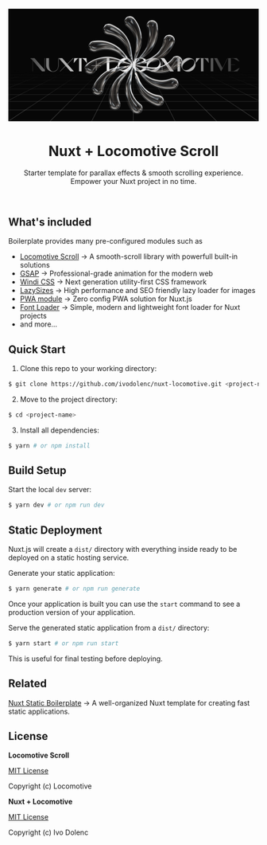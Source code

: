 <p align="center">
    <img src=".github/assets/cover.jpg">
</p>
<h1 align="center">Nuxt + Locomotive Scroll</h1>
<p align="center">Starter template for parallax effects & smooth scrolling experience. Empower your Nuxt project in no time.</p>

<br>

## What's included

Boilerplate provides many pre-configured modules such as

- [Locomotive Scroll](https://github.com/locomotivemtl/locomotive-scroll) → A smooth-scroll library with powerfull built-in solutions
- [GSAP](https://github.com/ivodolenc/nuxt-gsap-module) → Professional-grade animation for the modern web
- [Windi CSS](https://github.com/windicss/nuxt-windicss-module) → Next generation utility-first CSS framework
- [LazySizes](https://github.com/ivodolenc/nuxt-lazysizes) → High performance and SEO friendly lazy loader for images
- [PWA module](https://github.com/nuxt-community/pwa-module) → Zero config PWA solution for Nuxt.js
- [Font Loader](https://github.com/ivodolenc/nuxt-font-loader) → Simple, modern and lightweight font loader for Nuxt projects
- and more...

## Quick Start

1. Clone this repo to your working directory:

```sh
$ git clone https://github.com/ivodolenc/nuxt-locomotive.git <project-name>
```

2. Move to the project directory:

```sh
$ cd <project-name>
```

3. Install all dependencies:

```sh
$ yarn # or npm install
```

## Build Setup

Start the local `dev` server:

```sh
$ yarn dev # or npm run dev
```

## Static Deployment

Nuxt.js will create a `dist/` directory with everything inside ready to be deployed on a static hosting service.

Generate your static application:

```sh
$ yarn generate # or npm run generate
```

Once your application is built you can use the `start` command to see a production version of your application.

Serve the generated static application from a `dist/` directory:

```sh
$ yarn start # or npm run start
```

This is useful for final testing before deploying.

## Related

[Nuxt Static Boilerplate](https://github.com/ivodolenc/nuxt-static-boilerplate) → A well-organized Nuxt template for creating fast static applications.

## License

**Locomotive Scroll**

[MIT License](https://github.com/locomotivemtl/locomotive-scroll/blob/master/LICENSE)

Copyright (c) Locomotive

**Nuxt + Locomotive**

[MIT License](LICENSE)

Copyright (c) Ivo Dolenc
